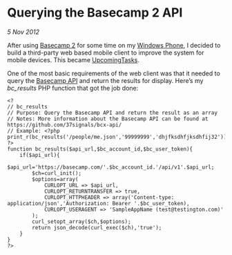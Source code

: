 # Querying the Basecamp 2 API
_5 Nov 2012_

After using [Basecamp 2](http://basecamp.com/2) for some time on my [Windows Phone](http://windowsphone.com/), I decided to build a third-party web based mobile client to improve the system for mobile devices. This became [UpcomingTasks](http://upcomingtasks.com/).</p>

One of the most basic requirements of the web client was that it needed to query the [Basecamp API](https://github.com/37signals/bcx-api) and return the results for display. Here’s my *bc_results* PHP function that got the job done:

	<?
	// bc_results
	// Purpose: Query the Basecamp API and return the result as an array
	// Notes: More information about the Basecamp API can be found at https://github.com/37signals/bcx-api/
	// Example: <?php print_r(bc_results('/people/me.json','99999999','dhjfksdhfjksdhfij32')); ?>
	function bc_results($api_url,$bc_account_id,$bc_user_token){
		if($api_url){
			$api_url='https://basecamp.com/'.$bc_account_id.'/api/v1'.$api_url;
			$ch=curl_init();
			$options=array(
				CURLOPT_URL => $api_url,
				CURLOPT_RETURNTRANSFER => true,
				CURLOPT_HTTPHEADER => array('Content-type: application/json','Authorization: Bearer '.$bc_user_token),
				CURLOPT_USERAGENT => 'SampleAppName (test@testington.com)'
			);
			curl_setopt_array($ch,$options);
			return json_decode(curl_exec($ch),'true');
		}
	}
	?>
